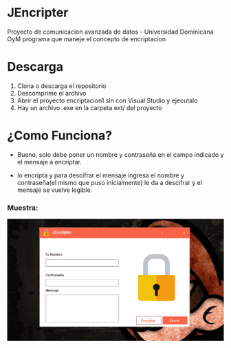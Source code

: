# JEncripter
Proyecto de comunicacion avanzada de datos - Universidad Dominicana OyM
programa que maneje el concepto de encriptacion

# Descarga

1. Clona o descarga el repositorio
2. Descomprime el archivo
3. Abrir el proyecto encriptacion1.sln con Visual Studio y ejecutalo
4. Hay un archivo .exe en la carpeta ext/ del proyecto 

# ¿Como Funciona?

* Bueno, solo debe poner un nombre y contraseña en el campo indicado y el mensaje a encriptar.

* lo encripta y para descifrar el mensaje  ingresa el nombre y contraseña(el mismo que puso inicialmente)
le da a descifrar y el mensaje se vuelve legible.

### Muestra:

![como funciona JE](https://github.com/jesusantguerrero/encriptacion/blob/master/ext/screen.gif)

